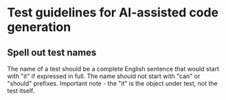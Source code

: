 # Test guidelines for AI-assisted code generation

## Spell out test names

The name of a test should be a complete English sentence that would start with "it" if expressed in
full. The name should not start with "can" or "should" prefixes. Important note - the "it" is the 
object under test, not the test itself.